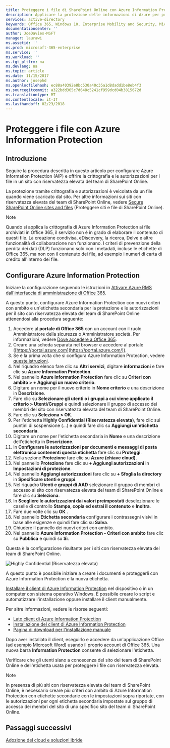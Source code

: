 ```yaml
---
title: Proteggere i file di SharePoint Online con Azure Information Protection | Documenti di Microsoft
description: Applicare la protezione delle informazioni di Azure per proteggere i file in un sito del team di SharePoint Online altamente riservato.
services: active-directory
keywords: Office 365, Windows 10, Enterprise Mobility and Security, Microsoft 365 Enterprise
documentationcenter: ''
author: JoeDavies-MSFT
manager: laurawi
ms.assetid: ''
ms.prod: microsoft-365-enterprise
ms.service: ''
ms.workload: ''
ms.tgt_pltfrm: na
ms.devlang: na
ms.topic: article
ms.date: 11/15/2017
ms.author: josephd
ms.openlocfilehash: ec88a40392e8bc530a40c35a1d8dadd1be8eb4f3
ms.sourcegitcommit: a322bdd365c7d648c5241cf959dcd04b3815672d
ms.translationtype: MT
ms.contentlocale: it-IT
ms.lasthandoff: 02/23/2018
---
```

# <a name="protect-files-with--azure-information-protection"></a>Proteggere i file con Azure Information Protection

## <a name="introduction"></a>Introduzione

Seguire la procedura descritta in questo articolo per configurare Azure Information Protection (AIP) e offrire la crittografia e le autorizzazioni per i file in un sito con riservatezza elevata del team di SharePoint Online. 

La protezione tramite crittografia e autorizzazioni è veicolata da un file quando viene scaricato dal sito. Per altre informazioni sui siti con riservatezza elevata del team di SharePoint Online, vedere [Secure SharePoint Online sites and files](secure-sharepoint-online-sites-and-files.md) (Proteggere siti e file di SharePoint Online).

> [!NOTE]
> Quando si applica la crittografia di Azure Information Protection ai file archiviati in Office 365, il servizio non è in grado di elaborare il contenuto di questi file. La creazione condivisa, eDiscovery, la ricerca, Delve e altre funzionalità di collaborazione non funzionano. I criteri di prevenzione della perdita dei dati (DLP) funzionano solo con i metadati, incluse le etichette di Office 365, ma non con il contenuto dei file, ad esempio i numeri di carta di credito all'interno dei file.

## <a name="configure-azure-information-protection"></a>Configurare Azure Information Protection

Iniziare la configurazione seguendo le istruzioni in [Attivare Azure RMS dall'interfaccia di amministrazione di Office 365](https://docs.microsoft.com/information-protection/deploy-use/activate-office365).

A questo punto, configurare Azure Information Protection con nuovi criteri con ambito e un'etichetta secondaria per la protezione e le autorizzazioni per il sito con riservatezza elevata del team di SharePoint Online attenendosi alla procedura seguente:

1. Accedere al **portale di Office 365** con un account con il ruolo Amministratore della sicurezza o Amministratore società. Per informazioni, vedere [Dove accedere a Office 365](https://support.office.com/Article/Where-to-sign-in-to-Office-365-e9eb7d51-5430-4929-91ab-6157c5a050b4).
2. Creare una scheda separata nel browser e accedere al portale ([https://portal.azure.com](https://portal.azure.com/)).
3. Se è la prima volta che si configura Azure Information Protection, vedere [queste istruzioni](https://docs.microsoft.com/information-protection/deploy-use/configure-policy#to-access-the-azure-information-protection-blade-for-the-first-time).
4. Nel riquadro elenco fare clic su **Altri servizi**, digitare **informazioni** e fare clic su **Azure Information Protection**.
5. Nel pannello **Azure Information Protection** fare clic su **Criteri con ambito > + Aggiungi un nuovo criterio**.
6. Digitare un nome per il nuovo criterio in **Nome criterio** e una descrizione in **Descrizione**.
7. Fare clic su **Selezionare gli utenti o i gruppi a cui viene applicato il criterio > Utenti/Gruppi** e quindi selezionare il gruppo di accesso dei membri del sito con riservatezza elevata del team di SharePoint Online.
8. Fare clic su **Seleziona > OK**.
9. Per l'etichetta **Highly Confidential (Riservatezza elevata)**, fare clic sui puntini di sospensione (...) e quindi fare clic su **Aggiungi un'etichetta secondaria**.
10. Digitare un nome per l'etichetta secondaria in **Nome** e una descrizione dell'etichetta in **Descrizione**.
11. In **Configurare le autorizzazioni per documenti e messaggi di posta elettronica contenenti questa etichetta** fare clic su **Proteggi**.
12. Nella sezione **Protezione** fare clic su **Azure (chiave cloud)**.
13. Nel pannello **Protezione** fare clic su **+ Aggiungi autorizzazioni** in **Impostazioni di protezione**.
14. Nel pannello **Aggiungi autorizzazioni** fare clic su **+ Sfoglia la directory** in **Specificare utenti e gruppi**.
15. Nel riquadro **Utenti e gruppi di AAD** selezionare il gruppo di membri di accesso al sito con riservatezza elevata del team di SharePoint Online e fare clic su **Seleziona**.
16. In **Scegliere le autorizzazioni dai valori preimpostati** deselezionare le caselle di controllo **Stampa, copia ed estrai il contenuto** e **Inoltra**.
17. Fare due volte clic su **OK** .
18. Nel pannello **Etichetta secondaria** configurare i contrassegni visivi in base alle esigenze e quindi fare clic su **Salva**.
19. Chiudere il pannello dei nuovi criteri con ambito.
20. Nel pannello **Azure Information Protection - Criteri con ambito** fare clic su **Pubblica** e quindi su **Sì**.

Questa è la configurazione risultante per i siti con riservatezza elevata del team di SharePoint Online.

 ![Highly Confidential (Riservatezza elevata)](./media/protect-files-with-aip/hc_w_aip.png)

A questo punto è possibile iniziare a creare i documenti e proteggerli con Azure Information Protection e la nuova etichetta.

[Installare il client di Azure Information Protection](https://docs.microsoft.com/information-protection/rms-client/install-client-app) nel dispositivo o in un computer con sistema operativo Windows. È possibile creare lo script e automatizzare l'installazione oppure installare il client manualmente. 

Per altre informazioni, vedere le risorse seguenti:

* [Lato client di Azure Information Protection](https://docs.microsoft.com/information-protection/rms-client/use-client)
* [Installazione del client di Azure Information Protection](https://docs.microsoft.com/information-protection/rms-client/client-admin-guide)
* [Pagina di download per l'installazione manuale](https://www.microsoft.com/download/details.aspx?id=53018)

Dopo aver installato il client, eseguirlo e accedere da un'applicazione Office (ad esempio Microsoft Word) usando il proprio account di Office 365. Una nuova barra **Information Protection** consente di selezionare l'etichetta. 

Verificare che gli utenti siano a conoscenza del sito del team di SharePoint Online e dell'etichetta usata per proteggere i file con riservatezza elevata.

>[!Note]
>In presenza di più siti con riservatezza elevata del team di SharePoint Online, è necessario creare più criteri con ambito di Azure Information Protection con etichette secondarie con le impostazioni sopra riportate, con le autorizzazioni per ogni etichetta secondaria impostate sul gruppo di accesso dei membri del sito di uno specifico sito del team di SharePoint Online.
>

## <a name="next-steps"></a>Passaggi successivi

[Adozione del cloud e soluzioni ibride](https://technet.microsoft.com/library/dn262744.aspx)
